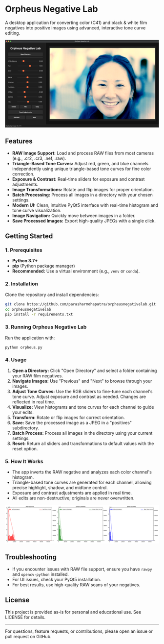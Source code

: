 # Orpheus Negative Lab

A desktop application for converting color (C41) and black & white film negatives into positive images using advanced, interactive tone curve editing.

![Demo](data/demo.png)

## Features

- **RAW Image Support:** Load and process RAW files from most cameras (e.g., .cr2, .cr3, .nef, .raw).
- **Triangle-Based Tone Curves:** Adjust red, green, and blue channels independently using unique triangle-based tone curves for fine color correction.
- **Exposure & Contrast:** Real-time sliders for exposure and contrast adjustments.
- **Image Transformations:** Rotate and flip images for proper orientation.
- **Batch Processing:** Process all images in a directory with your chosen settings.
- **Modern UI:** Clean, intuitive PyQt5 interface with real-time histogram and tone curve visualization.
- **Image Navigation:** Quickly move between images in a folder.
- **Save Processed Images:** Export high-quality JPEGs with a single click.

## Getting Started

### 1. Prerequisites

- **Python 3.7+**
- **pip** (Python package manager)
- **Recommended:** Use a virtual environment (e.g., `venv` or `conda`).

### 2. Installation

Clone the repository and install dependencies:

```bash
git clone https://github.com/parasharmohapatra/orpheusnegativelab.git
cd orpheusnegativelab
pip install -r requirements.txt
```

### 3. Running Orpheus Negative Lab

Run the application with:

```bash
python orpheus.py
```

### 4. Usage

1. **Open a Directory:** Click "Open Directory" and select a folder containing your RAW film negatives.
2. **Navigate Images:** Use "Previous" and "Next" to browse through your images.
3. **Adjust Tone Curves:** Use the RGB sliders to fine-tune each channel's tone curve. Adjust exposure and contrast as needed. Changes are reflected in real time.
4. **Visualize:** View histograms and tone curves for each channel to guide your edits.
5. **Transform:** Rotate or flip images for correct orientation.
6. **Save:** Save the processed image as a JPEG in a "positives" subdirectory.
7. **Batch Process:** Process all images in the directory using your current settings.
8. **Reset:** Return all sliders and transformations to default values with the reset option.

### 5. How It Works

- The app inverts the RAW negative and analyzes each color channel's histogram.
- Triangle-based tone curves are generated for each channel, allowing precise highlight, shadow, and midtone control.
- Exposure and contrast adjustments are applied in real time.
- All edits are non-destructive; originals are never overwritten.

![Histogram](data/histogram.png)

## Troubleshooting

- If you encounter issues with RAW file support, ensure you have `rawpy` and `opencv-python` installed.
- For UI issues, check your PyQt5 installation.
- For best results, use high-quality RAW scans of your negatives.

## License

This project is provided as-is for personal and educational use. See LICENSE for details.

---

For questions, feature requests, or contributions, please open an issue or pull request on GitHub.
